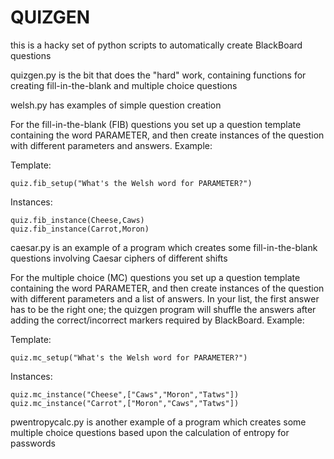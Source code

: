 # QUIZGEN

this is a hacky set of python scripts to automatically create BlackBoard
questions

quizgen.py is the bit that does the "hard" work, containing functions for
creating fill-in-the-blank and multiple choice questions

welsh.py has examples of simple question creation

For the fill-in-the-blank (FIB) questions you set up a question template
containing the word PARAMETER, and then create instances of the question with
different parameters and answers. Example:

Template:

    quiz.fib_setup("What's the Welsh word for PARAMETER?")

Instances:

    quiz.fib_instance(Cheese,Caws)
    quiz.fib_instance(Carrot,Moron)


caesar.py is an example of a program which creates some fill-in-the-blank
questions involving Caesar ciphers of different shifts

For the multiple choice (MC) questions you set up a question template
containing the word PARAMETER, and then create instances of the question with
different parameters and a list of answers. In your list, the first answer has
to be the right one; the quizgen program will shuffle the answers after adding
the correct/incorrect markers required by BlackBoard. Example:

Template:

    quiz.mc_setup("What's the Welsh word for PARAMETER?")

Instances:

    quiz.mc_instance("Cheese",["Caws","Moron","Tatws"])
    quiz.mc_instance("Carrot",["Moron","Caws","Tatws"])


pwentropycalc.py is another example of a program which creates some multiple
choice questions based upon the calculation of entropy for passwords 
